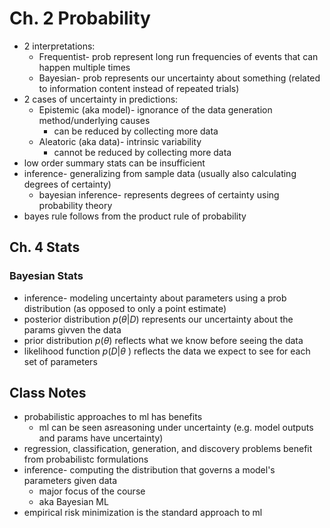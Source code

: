 # Ch. 2 Probability

- 2 interpretations:
    - Frequentist- prob represent long run frequencies of events that can happen multiple times
    - Bayesian- prob represents our uncertainty about something (related to information content instead of repeated trials)
- 2 cases of uncertainty in predictions:
    - Epistemic (aka model)- ignorance of the data generation method/underlying causes
        - can be reduced by collecting more data
    - Aleatoric (aka data)- intrinsic variability
        - cannot be reduced by collecting more data
- low order summary stats can be insufficient
- inference- generalizing from sample data (usually also calculating degrees of certainty)
    - bayesian inference- represents degrees of certainty using probability theory
- bayes rule follows from the product rule of probability

## Ch. 4 Stats

### Bayesian Stats

- inference- modeling uncertainty about parameters using a prob distribution (as opposed to only a point estimate)
- posterior distribution $p(\theta | D)$ represents our uncertainty about the params givven the data
- prior distribution $p(\theta)$ reflects what we know before seeing the data
- likelihood function $p(D|\theta$ ) reflects the data we expect to see for each set of parameters


## Class Notes
- probabilistic approaches to ml has benefits
    - ml can be seen asreasoning under uncertainty (e.g. model outputs and params have uncertainty)
- regression, classification, generation, and discovery problems benefit from probabilistc formulations
- inference- computing the distribution that governs a model's parameters given data
    - major focus of the course
    - aka Bayesian ML
- empirical risk minimization is the standard approach to ml